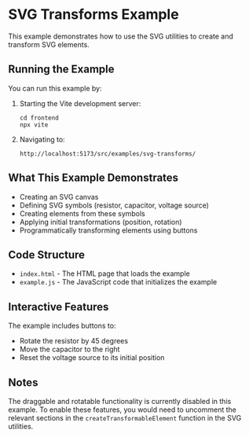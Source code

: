 # SVG Transforms Example

This example demonstrates how to use the SVG utilities to create and transform SVG elements.

## Running the Example

You can run this example by:

1. Starting the Vite development server:

   ```
   cd frontend
   npx vite
   ```

2. Navigating to:
   ```
   http://localhost:5173/src/examples/svg-transforms/
   ```

## What This Example Demonstrates

- Creating an SVG canvas
- Defining SVG symbols (resistor, capacitor, voltage source)
- Creating elements from these symbols
- Applying initial transformations (position, rotation)
- Programmatically transforming elements using buttons

## Code Structure

- `index.html` - The HTML page that loads the example
- `example.js` - The JavaScript code that initializes the example

## Interactive Features

The example includes buttons to:

- Rotate the resistor by 45 degrees
- Move the capacitor to the right
- Reset the voltage source to its initial position

## Notes

The draggable and rotatable functionality is currently disabled in this example. To enable these features, you would need to uncomment the relevant sections in the `createTransformableElement` function in the SVG utilities.
